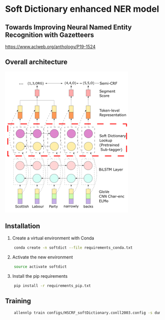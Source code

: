 # Soft Dictionary enhanced NER model
## Towards Improving Neural Named Entity Recognition with Gazetteers
https://www.aclweb.org/anthology/P19-1524

## Overall architecture
<img src="fig/architecture.png" width="400">

## Installation

1. Create a virtual environment with Conda

```bash
    conda create -n softdict --file requirements_conda.txt
```

2. Activate the new environment

```bash
    source activate softdict
```

3. Install the pip requirements

```bash
    pip install -r requirements_pip.txt
```

## Training

```bash
    allennlp train configs/HSCRF_softDictionary.conll2003.config -s dump_directory/ --include-package models
    
```